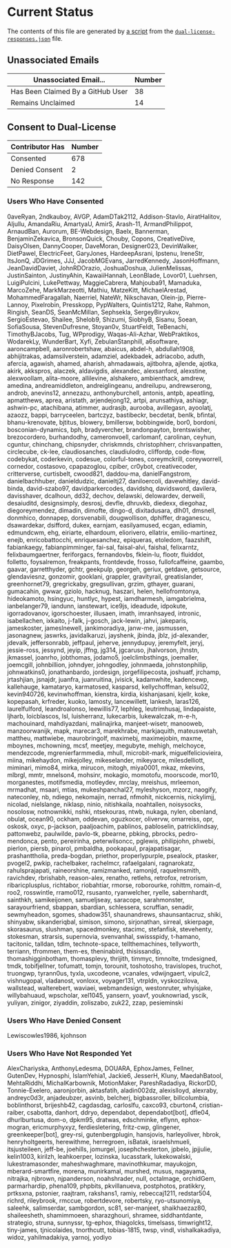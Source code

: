 # Current Status

The contents of this file are generated by [a script](scripts/summarize-dual-license-responses.js)
from the [`dual-license-responses.json`](data/dual-license-responses.json) file.

## Unassociated Emails

| Unassociated Email... | Number |
| --- | --- |
| Has Been Claimed By a GitHub User | 38 |
| Remains Unclaimed | 14 |

## Consent to Dual-License

| Contributor Has | Number |
| --- | --- |
| Consented | 678 |
| Denied Consent | 2 |
| No Response | 142 |

### Users Who Have Consented
0aveRyan, 2ndkauboy, AVGP, AdamDTak2112, Addison-Stavlo, AiratHalitov, Aljullu, AmandaRiu, AmartyaU, AmirS, Arash-11, ArmandPhilippot, ArnaudBan, Aurorum, BE-Webdesign, Baelx, Bannerman, BenjaminZekavica, BronsonQuick, Chouby, Copons, CreativeDive, DaisyOlsen, DannyCooper, DaveMoran, Designer023, DevinWalker, DietPawel, ElectricFeet, GaryJones, HardeepAsrani, Ipstenu, IreneStr, ItsJonQ, JDGrimes, JJJ, JacobMGEvans, JarredKennedy, JasonHoffmann, JeanDavidDaviet, JohnRDOrazio, JoshuaDoshua, JulienMelissas, JustinSainton, JustinyAhin, KawaiiHannah, LeonBlade, Lovor01, Luehrsen, LuigiPulcini, LukePettway, MaggieCabrera, Mahjouba91, Mamaduka, MarcoZehe, MarkMarzeotti, Mathiu, MatzeKitt, MichaelArestad, MohammedFaragallah, Naerriel, NateWr, Nikschavan, Olein-jp, Pierre-Lannoy, Pixelrobin, Presskopp, PypWalters, Quintis1212, Rahe, Rahmon, Ringish, SeanDS, SeanMcMillan, Sephsekla, SergeyBiryukov, SergioEstevao, Shailee, Shelob9, Shizumi, SiobhyB, Sisanu, Soean, SofiaSousa, StevenDufresne, Stoyan0v, StuartFeldt, TeBenachi, TimothyBJacobs, Tug, WPprodigy, Waqas-Ali-Azhar, WebPraktikos, WodarekLy, WunderBart, Xyfi, ZebulanStanphill, a6software, aaroncampbell, aaronrobertshaw, abaicus, abdel-h, abdullah1908, abhijitrakas, adamsilverstein, adamziel, adekbadek, adriacobo, aduth, afercia, agawish, ahamed, aharish, ahmadawais, ajitbohra, ajlende, ajotka, akirk, akkspros, alaczek, aldavigdis, alexandec, alexsanford, alexstine, alexwoollam, alita-moore, allilevine, alshakero, ambienthack, amdrew, amedina, andreamiddleton, andreiglingeanu, andreilupu, andrewserong, androb, anevins12, annezazu, anthonyburchell, antonis, antpb, apeatling, apmatthews, aprea, aristath, arjendejong12, artpi, arunsathiya, ashiagr, ashwin-pc, atachibana, atimmer, audrasjb, aurooba, avillegasn, ayoolatj, azaozz, bappi, barryceelen, bartczyz, bastibeckr, becdetat, benlk, bfintal, bhanu-krenovate, bjtitus, blowery, bmillersw, bobbingwide, bor0, bordoni, bosconian-dynamics, bph, bradyvercher, brandonpayton, brentswisher, brezocordero, burhandodhy, cameronvoell, carlomanf, carolinan, ceyhun, cguntur, chinchang, chipsnyder, chriskmnds, christophherr, chrisvanpatten, circlecube, ck-lee, claudiosanches, claudiulodro, cliffordp, code-flow, codebykat, coderkevin, codesue, colorful-tones, coreymckrill, coreyworrell, cornedor, costasovo, cpapazoglou, cpiber, cr0ybot, creativecoder, critterverse, curtisbelt, cwood821, daddou-ma, danielFangstrom, danielbachhuber, danieldudzic, danieltj27, daniloercoli, davewhitley, david-binda, david-szabo97, davidparkercodes, davidshq, davidsword, davilera, davisshaver, dcalhoun, dd32, dechov, delawski, delowardev, derweili, desaiuditd, designsimply, desrosj, devfle, dhruvkb, diedexx, diegohaz, diegoreymendez, dimadin, dimofte, dingo-d, dixitadusara, dlh01, dmsnell, donmhico, donnapep, dorsvenabili, dougwollison, dphiffer, draganescu, dsawardekar, dsifford, dukex, earnjam, easilyamused, ecgan, ediamin, edmundcwm, ehg, eiriarte, elhardoum, eliorivero, ellatrix, emilio-martinez, enejb, enricobattocchi, enriquesanchez, epiqueras, etoledom, faazshift, fabiankaegy, fabianpimminger, fai-sal, faisal-alvi, faishal, felixarntz, felixbaumgaertner, feriforgacs, fernandovbs, fklein-lu, flootr, fluiddot, folletto, foysalremon, freakpants, frontdevde, frosso, fullofcaffeine, gaambo, gaavar, garretthyder, gchtr, geekpulp, georgeh, geriux, getdave, getsource, glendaviesnz, gonzomir, gooklani, grappler, gravityrail, greatislander, greenhornet79, gregrickaby, gregsullivan, grzim, gthayer, guarani, gumacahin, gwwar, gziolo, hacknug, haszari, helen, hellofromtonya, hideokamoto, hsingyuc, huntlyc, hypest, iamdharmesh, iamgabrielma, ianbelanger79, iandunn, ianstewart, ice9js, ideadude, idpokute, igorradovanov, igorschoester, illusaen, imath, imranhsayed, intronic, isabellachen, ixkaito, j-falk, j-gosch, jack-lewin, jahvi, jakeparis, jameskoster, jameslnewell, jankimoradiya, janw-me, jasmussen, jasonagnew, jaswrks, javidalkaruzi, jayshenk, jbinda, jblz, jd-alexander, jdevalk, jeffersonrabb, jeffpaul, jeherve, jennydupuy, jeremyfelt, jeryj, jessie-ross, jessynd, jeyip, jffng, jg314, jgcaruso, jhalvorson, jhnstn, jkmassel, joanrho, jobthomas, jodamo5, joelclimbsthings, joemaller, joemcgill, johnbillion, johndyer, johngodley, johnmaeda, johnstonphilip, johnwatkins0, jonathanbardo, jordesign, jorgefilipecosta, joshuatf, jrchamp, jrtashjian, jsnajdr, juanfra, juanruitina, jvisick, kadamwhite, kadencewp, kallehauge, kamataryo, karmatosed, kasparsd, kellychoffman, kelsu02, kevin940726, kevinwhoffman, kienstra, kirdia, kishanjasani, kjellr, koke, kopepasah, krfreder, kuoko, lamosty, lancewillett, lankesh, laras126, laurelfulford, leandroalonso, leewillis77, lephleg, leutrimhusaj, lindapaiste, ljharb, loicblascos, lsl, luisherranz, lukecarbis, lukewalczak, m-e-h, machouinard, mahdiyazdani, malinajirka, manjeet-wisetr, manooweb, manzoorwanijk, mapk, marecar3, marekhrabe, markjaquith, mateuswetah, mattheu, mattwiebe, maurobringolf, maximebj, maximejobin, maxme, mboynes, mchowning, mcsf, meetjey, megubyte, mehigh, melchoyce, mendezcode, mgrenierfarmmedia, mhull, microbit-mark, miguelfeliciovieira, miina, mikehaydon, mikejolley, mikeselander, mikeyarce, milesdelliott, miminari, mimo84, mirka, mirucon, mitogh, miya0001, mkaz, mkevins, mlbrgl, mmtr, mnelson4, mohsinr, mokagio, momotofu, moorscode, mor10, morganestes, motifsmedia, motleydev, mrclay, mreishus, mrleemon, mrmadhat, msaari, mtias, mukeshpanchal27, myleshyson, mzorz, naogify, nateconley, nb, ndiego, nekomajin, nerrad, nfmohit, nickcernis, nickylimjj, nicolad, nielslange, niklasp, ninio, nitishkaila, noahtallen, noisysocks, nosolosw, notnownikki, nshki, ntsekouras, ntwb, nukaga, nylen, obenland, obulat, ocean90, ockham, oddevan, oguzkocer, olivervw, omarreiss, opr, oskosk, oxyc, p-jackson, paaljoachim, pablinos, pabloselin, patricklindsay, pattonwebz, paulwilde, pavlo-tk, pbearne, pbking, pbrocks, pedro-mendonca, pento, pereirinha, peterwilsoncc, pglewis, philipjohn, phwebi, pierlon, piersb, pinarol, pmbaldha, pookapaul, prajapatisagar, prashanttholia, preda-bogdan, priethor, properlypurple, psealock, ptasker, pvogel2, pwkip, rachelbaker, rachelmcr, rafaelgalani, ragnarokatz, rahulsprajapati, raineorshine, ramizmanked, ramonjd, raquelmsmith, ravichdev, rbrishabh, reason-alex, renatho, retlehs, retrofox, retrorism, ribaricplusplus, richtabor, riobahtiar, rmorse, roborourke, rohittm, romain-d, roo2, rosswintle, rramo012, rsusanto, ryanwelcher, ryelle, sabernhardt, sainthkh, samikeijonen, samueljseay, saracope, sarahmonster, sarayourfriend, sbappan, sbardian, schlessera, scruffian, senadir, sewmyheadon, sgomes, shadow351, shaunandrews, shaunsantacruz, shiki, shinyabw, sikanderiqbal, simison, simono, sirjonathan, sirreal, skierpage, skorasaurus, slushman, spacedmonkey, stacimc, stefanfisk, stevehenty, stokesman, strarsis, supernovia, svenvanhal, swissspidy, t-hamano, tacitonic, talldan, tdlm, technote-space, tellthemachines, tellyworth, terriann, tfrommen, them-es, theninabird, thisissandip, thomashigginbotham, thomasplevy, thrijith, timmyc, timnolte, tmdesigned, tmdk, tobifjellner, tofumatt, tomjn, torounit, toshotosho, travislopes, truchot, truongwp, tyrann0us, tyxla, uxcodeone, vcanales, vdwijngaert, vipulc2, vishnugopal, vladanost, vonloxx, voyager131, vtrpldn, vyskoczilova, wallstead, walterebert, waviaei, webmandesign, westonruter, whyisjake, willybahuaud, wpscholar, xel1045, yansern, yoavf, youknowriad, yscik, yuliyan, zinigor, ziyaddin, zoliszabo, zuk22, zzap, pesieminski

### Users Who Have Denied Consent
Lewiscowles1986, kjohnson

### Users Who Have Not Responded Yet
AlexChariyska, AnthonyLedesma, DOUARA, EphoxJames, Fellner, GutenDev, Hypnosphi, IslamYehia1, Jackie6, JesserH, Kluny, MaedahBatool, MehtaRiddhi, MichalKarbownik, MotionMaker, PareshRadadiya, RickorDD, Tonnie-Exelero, aaronjorbin, aktasfatih, aladin002dz, alexislloyd, alexraby, andreyc0d3r, anjadeubzer, asvinb, belcherj, bigbassroller, billcolumbia, boblinthorst, brijeshb42, cagdasdag, carloslfu, caxco93, cburton4, cristian-raiber, csabotta, danhort, ddryo, dependabot, dependabot[bot], dfle04, dhurlburtusa, dom-o, dpkm95, dratwas, edschminke, eflynn, ephox-mogran, ericmurphyxyz, ferdiesletering, fritz-cwp, glingener, greenkeeper[bot], grey-rsi, gutenbergplugin, hansjovis, harleyoliver, hbrok, henryholtgeerts, herewithme, herregroen, isBatak, israelshmueli, itsjusteileen, jeff-be, joehills, jomurgel, josephchesterton, jpbelo, jpjjulie, kelin1003, kirilzh, leahkoerper, lozinska, lucasstark, lukekowalski, lukestramasonder, maheshwaghmare, mavinothkumar, mayukojpn, mberard-smartfire, morena, munirkamal, murshed, musus, nagayama, nitrajka, njbrown, njpanderson, noahshrader, null, octalmage, orchidGem, parmarhardip, phena109, phpbits, pkvillanueva, postphotos, pratikkry, prtksxna, pstonier, raajtram, rakshans1, ramiy, rebeccaj1211, redstar504, richrd, rileybrook, rmccue, robertdevore, robertsky, ryo-utsunomiya, saleehk, salimserdar, sambgordon, sc81, ser-manjeet, shaikhaezaz80, shaileesheth, shamimmoeen, sharazghouri, shramee, siddhantdante, strategio, struna, sunnyssr, tg-ephox, thiagolcks, timelsass, timwright12, tiny-james, tjnicolaides, tnorthcutt, tobias-1815, twsp, vindl, vishalkakadiya, widoz, yahilmadakiya, yarnoj, yodiyo
